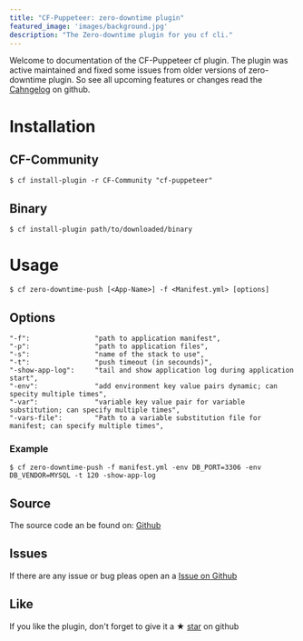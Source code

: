 ```yaml
---
title: "CF-Puppeteer: zero-downtime plugin"
featured_image: 'images/background.jpg'
description: "The Zero-downtime plugin for you cf cli."
---
```


Welcome to documentation of the CF-Puppeteer cf plugin.
The plugin was active maintained and fixed some issues from older versions of zero-downtime plugin.
So see all upcoming features or changes read the [Cahngelog](https://github.com/HappyTobi/cf-puppeteer/blob/master/CHANGELOG.md) on github.


# Installation

## CF-Community
```
$ cf install-plugin -r CF-Community "cf-puppeteer"
```

## Binary
```
$ cf install-plugin path/to/downloaded/binary
```


# Usage
```
$ cf zero-downtime-push [<App-Name>] -f <Manifest.yml> [options]
```

## Options
```
"-f":                "path to application manifest",
"-p":                "path to application files",
"-s":                "name of the stack to use",
"-t":                "push timeout (in secounds)",
"-show-app-log":     "tail and show application log during application start",
"-env":              "add environment key value pairs dynamic; can specity multiple times",
"-var":              "variable key value pair for variable substitution; can specify multiple times",
"-vars-file":        "Path to a variable substitution file for manifest; can specify multiple times",
```

### Example
```
$ cf zero-downtime-push -f manifest.yml -env DB_PORT=3306 -env DB_VENDOR=MYSQL -t 120 -show-app-log
```

## Source
The source code an be found on: [Github](https://github.com/HappyTobi/cf-puppeteer/)


## Issues
If there are any issue or bug pleas open an a [Issue on Github](https://github.com/HappyTobi/cf-puppeteer/issues)


## Like
If you like the plugin, don't forget to give it a ★ [star](https://github.com/HappyTobi/cf-puppeteer/) on github